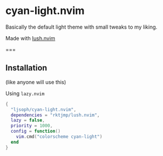 # cyan-light.nvim

Basically the default light theme with small tweaks to my liking.

Made with [lush.nvim](https://github.com/rktjmp/lush.nvim)

===

## Installation

(like anyone will use this)

Using `lazy.nvim`

```lua
{
  "ljsoph/cyan-light.nvim",
  dependencies = "rktjmp/lush.nvim",
  lazy = false,
  priority = 1000,
  config = function()
    vim.cmd("colorscheme cyan-light")
  end
}
```
